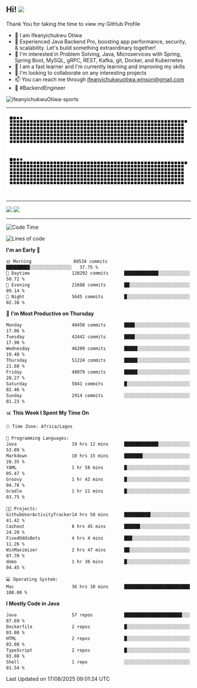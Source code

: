 <!-- BLOG-POST-LIST:START --><!-- BLOG-POST-LIST:END -->

## Hi! <img src="https://media.giphy.com/media/hvRJCLFzcasrR4ia7z/giphy.gif" width="4%"> 

Thank You for taking the time to view my GitHub Profile

- 👋 I am Ifeanyichukwu Otiwa
- 🚀 Experienced Java Backend Pro, boosting app performance, security, & scalability. Let's build something extraordinary together!
- 👀 I'm interested in Problem Solving, Java, Microservices with Spring, Spring Boot, MySQL, gRPC, REST, Kafka, git, Docker, and Kubernetes
- 🌱 I am a fast learner and I'm currently learning and improving my skills
- 💞️ I'm looking to collaborate on any interesting projects
- 📫 You can reach me through ifeanyichukwuotiwa.winson@gmail.com
- 🚀 #BackendEngineer

<p align="left" marginTop="10px"> <img src="https://komarev.com/ghpvc/?username=ifeanyichukwuOtiwa-sports&label=Profile%20views&color=0e75b6&style=for-the-badge" alt="ifeanyichukwuOtiwa-sports" /> </p>

***

<!--🐍📈SNAKEGRAPH / 🌐WEBSITE: https://github.com/Platane/snk -->
![github contribution grid snake animation](https://raw.githubusercontent.com/ifeanyichukwuOtiwa-sports/ifeanyichukwuOtiwa-sports/output/github-contribution-grid-snake-dark.svg#gh-dark-mode-only)![github contribution grid snake animation](https://raw.githubusercontent.com/ifeanyichukwuOtiwa-sports/ifeanyichukwuOtiwa-sports/output/github-contribution-grid-snake.svg#gh-light-mode-only)

***

<p float="left">
  <img float="left" src="https://github-readme-stats.vercel.app/api?username=ifeanyichukwuOtiwa-sports&count_private=true&include_all_commits=true&theme=react&show_icons=true" />
  <img float="right" src="https://github-readme-stats.vercel.app/api/top-langs/?username=ifeanyichukwuOtiwa-sports&layout=compact&show_icons=true&theme=react" /> 
</p>

***



<!--START_SECTION:waka-->
![Code Time](http://img.shields.io/badge/Code%20Time-4%2C108%20hrs%2030%20mins-blue)

![Lines of code](https://img.shields.io/badge/From%20Hello%20World%20I%27ve%20Written-64.5%20million%20lines%20of%20code-blue)

**I'm an Early 🐤** 

```text
🌞 Morning                89534 commits       █████████░░░░░░░░░░░░░░░░   37.75 % 
🌆 Daytime                120292 commits      █████████████░░░░░░░░░░░░   50.72 % 
🌃 Evening                21688 commits       ██░░░░░░░░░░░░░░░░░░░░░░░   09.14 % 
🌙 Night                  5645 commits        █░░░░░░░░░░░░░░░░░░░░░░░░   02.38 % 
```
📅 **I'm Most Productive on Thursday** 

```text
Monday                   40450 commits       ████░░░░░░░░░░░░░░░░░░░░░   17.06 % 
Tuesday                  42442 commits       ████░░░░░░░░░░░░░░░░░░░░░   17.90 % 
Wednesday                46209 commits       █████░░░░░░░░░░░░░░░░░░░░   19.48 % 
Thursday                 51224 commits       █████░░░░░░░░░░░░░░░░░░░░   21.60 % 
Friday                   48079 commits       █████░░░░░░░░░░░░░░░░░░░░   20.27 % 
Saturday                 5841 commits        █░░░░░░░░░░░░░░░░░░░░░░░░   02.46 % 
Sunday                   2914 commits        ░░░░░░░░░░░░░░░░░░░░░░░░░   01.23 % 
```


📊 **This Week I Spent My Time On** 

```text
🕑︎ Time Zone: Africa/Lagos

💬 Programming Languages: 
Java                     19 hrs 12 mins      █████████████░░░░░░░░░░░░   53.09 % 
Markdown                 10 hrs 15 mins      ███████░░░░░░░░░░░░░░░░░░   28.35 % 
YAML                     1 hr 58 mins        █░░░░░░░░░░░░░░░░░░░░░░░░   05.47 % 
Groovy                   1 hr 43 mins        █░░░░░░░░░░░░░░░░░░░░░░░░   04.78 % 
Gradle                   1 hr 21 mins        █░░░░░░░░░░░░░░░░░░░░░░░░   03.75 % 

🐱‍💻 Projects: 
GithubUserActivityTracker14 hrs 58 mins      ██████████░░░░░░░░░░░░░░░   41.42 % 
Cashout                  8 hrs 45 mins       ██████░░░░░░░░░░░░░░░░░░░   24.20 % 
FixedOddsBets            4 hrs 4 mins        ███░░░░░░░░░░░░░░░░░░░░░░   11.26 % 
WinMaximizer             2 hrs 47 mins       ██░░░░░░░░░░░░░░░░░░░░░░░   07.70 % 
demo                     1 hr 36 mins        █░░░░░░░░░░░░░░░░░░░░░░░░   04.45 % 

💻 Operating System: 
Mac                      36 hrs 10 mins      █████████████████████████   100.00 % 
```

**I Mostly Code in Java** 

```text
Java                     57 repos            ██████████████████████░░░   87.69 % 
Dockerfile               2 repos             █░░░░░░░░░░░░░░░░░░░░░░░░   03.08 % 
HTML                     2 repos             █░░░░░░░░░░░░░░░░░░░░░░░░   03.08 % 
TypeScript               2 repos             █░░░░░░░░░░░░░░░░░░░░░░░░   03.08 % 
Shell                    1 repo              ░░░░░░░░░░░░░░░░░░░░░░░░░   01.54 % 
```




 Last Updated on 17/08/2025 09:01:24 UTC
<!--END_SECTION:waka-->

<!--
<p align="center">
![trophy](https://github-profile-trophy.vercel.app/?username=ifeanyichukwuOtiwa-sports&theme=onedark) (https://github.com/ryo-ma/github-profile-trophy)
</p>
-->

<!---
ifeanyi-otiwa/ifeanyi-otiwa is a ✨ special ✨ repository because its `README.md` (this file) appears on your GitHub profile.
You can click the Preview link to take a look at your changes.
--->
